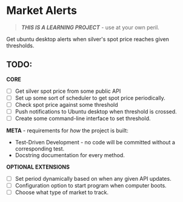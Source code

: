 # Market Alerts

> ***THIS IS A LEARNING PROJECT*** - use at your own peril.

Get ubuntu desktop alerts when silver's spot price reaches given thresholds.

## TODO:

**CORE**

- [ ] Get silver spot price from some public API
- [ ] Set up some sort of scheduler to get spot price periodically.
- [ ] Check spot price against some threshold
- [ ] Push notifications to Ubuntu desktop when threshold is crossed.
- [ ] Create some command-line interface to set threshold.

**META** - requirements for *how* the project is built:

* Test-Driven Development - no code will be committed without a corresponding test.
* Docstring documentation for every method.

**OPTIONAL EXTENSIONS**

- [ ] Set period dynamically based on when any given API updates.
- [ ] Configuration option to start program when computer boots.
- [ ] Choose what type of market to track.